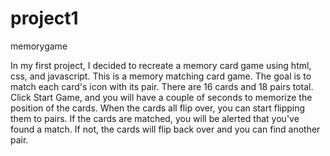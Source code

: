 # project1
memorygame

In my first project, I decided to recreate a memory card game using html, css, and javascript.
This is a memory matching card game. The goal is to match each card's icon with its pair. There are 16 cards and 18 pairs total. Click Start Game, and you will have a couple of seconds to memorize the position of the cards. When the cards all flip over, you can start flipping them to pairs. If the cards are matched, you will be alerted that you've found a match. If not, the cards will flip back over and you can find another pair.

